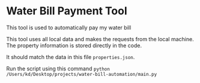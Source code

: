 # Water Bill Payment Tool

This tool is used to automatically pay my water bill

This tool uses all local data and makes the requests from the local machine. The property information is stored directly in the code.

It should match the data in this file `properties.json`.

Run the script using this command `python /Users/kd/Desktop/projects/water-bill-automation/main.py`